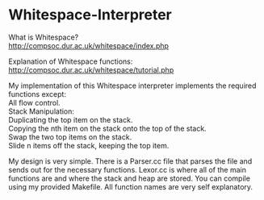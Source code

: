 Whitespace-Interpreter
======================
  
What is Whitespace?  
http://compsoc.dur.ac.uk/whitespace/index.php  
  
Explanation of Whitespace functions:  
http://compsoc.dur.ac.uk/whitespace/tutorial.php  
  
My implementation of this Whitespace interpreter implements the required functions except:  
    All flow control.  
    Stack Manipulation:  
        Duplicating the top item on the stack.  
        Copying the nth item on the stack onto the top of the stack.  
        Swap the two top items on the stack.  
        Slide n items off the stack, keeping the top item.  
  
My design is very simple. There is a Parser.cc file that parses the file and sends out 
for the necessary functions. Lexor.cc is where all of the main functions are and where 
the stack and heap are stored. You can compile using my provided Makefile. All function 
names are very self explanatory.